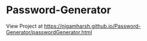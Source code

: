 # Password-Generator
View Project at https://nigamharsh.github.io/Password-Generator/passwordGenerator.html
